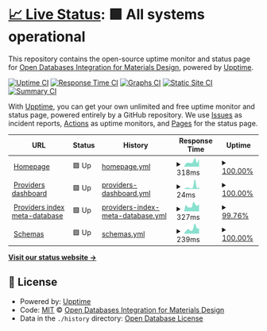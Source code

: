 # [📈 Live Status](https://status.optimade.org): <!--live status--> **🟩 All systems operational**

This repository contains the open-source uptime monitor and status page for [Open Databases Integration for Materials Design](https://www.optimade.org), powered by [Upptime](https://github.com/upptime/upptime).

[![Uptime CI](https://github.com/Materials-Consortia/status/workflows/Uptime%20CI/badge.svg)](https://github.com/Materials-Consortia/status/actions?query=workflow%3A%22Uptime+CI%22)
[![Response Time CI](https://github.com/Materials-Consortia/status/workflows/Response%20Time%20CI/badge.svg)](https://github.com/Materials-Consortia/status/actions?query=workflow%3A%22Response+Time+CI%22)
[![Graphs CI](https://github.com/Materials-Consortia/status/workflows/Graphs%20CI/badge.svg)](https://github.com/Materials-Consortia/status/actions?query=workflow%3A%22Graphs+CI%22)
[![Static Site CI](https://github.com/Materials-Consortia/status/workflows/Static%20Site%20CI/badge.svg)](https://github.com/Materials-Consortia/status/actions?query=workflow%3A%22Static+Site+CI%22)
[![Summary CI](https://github.com/Materials-Consortia/status/workflows/Summary%20CI/badge.svg)](https://github.com/Materials-Consortia/status/actions?query=workflow%3A%22Summary+CI%22)

With [Upptime](https://upptime.js.org), you can get your own unlimited and free uptime monitor and status page, powered entirely by a GitHub repository. We use [Issues](https://github.com/Materials-Consortia/status/issues) as incident reports, [Actions](https://github.com/Materials-Consortia/status/actions) as uptime monitors, and [Pages](https://status.optimade.org) for the status page.

<!--start: status pages-->
<!-- This summary is generated by Upptime (https://github.com/upptime/upptime) -->
<!-- Do not edit this manually, your changes will be overwritten -->
<!-- prettier-ignore -->
| URL | Status | History | Response Time | Uptime |
| --- | ------ | ------- | ------------- | ------ |
| <img alt="" src="https://favicons.githubusercontent.com/www.optimade.org" height="13"> [Homepage](https://www.optimade.org) | 🟩 Up | [homepage.yml](https://github.com/Materials-Consortia/status/commits/HEAD/history/homepage.yml) | <details><summary><img alt="Response time graph" src="./graphs/homepage/response-time-week.png" height="20"> 318ms</summary><br><a href="https://status.optimade.org/history/homepage"><img alt="Response time 396" src="https://img.shields.io/endpoint?url=https%3A%2F%2Fraw.githubusercontent.com%2FMaterials-Consortia%2Fstatus%2FHEAD%2Fapi%2Fhomepage%2Fresponse-time.json"></a><br><a href="https://status.optimade.org/history/homepage"><img alt="24-hour response time 361" src="https://img.shields.io/endpoint?url=https%3A%2F%2Fraw.githubusercontent.com%2FMaterials-Consortia%2Fstatus%2FHEAD%2Fapi%2Fhomepage%2Fresponse-time-day.json"></a><br><a href="https://status.optimade.org/history/homepage"><img alt="7-day response time 318" src="https://img.shields.io/endpoint?url=https%3A%2F%2Fraw.githubusercontent.com%2FMaterials-Consortia%2Fstatus%2FHEAD%2Fapi%2Fhomepage%2Fresponse-time-week.json"></a><br><a href="https://status.optimade.org/history/homepage"><img alt="30-day response time 378" src="https://img.shields.io/endpoint?url=https%3A%2F%2Fraw.githubusercontent.com%2FMaterials-Consortia%2Fstatus%2FHEAD%2Fapi%2Fhomepage%2Fresponse-time-month.json"></a><br><a href="https://status.optimade.org/history/homepage"><img alt="1-year response time 396" src="https://img.shields.io/endpoint?url=https%3A%2F%2Fraw.githubusercontent.com%2FMaterials-Consortia%2Fstatus%2FHEAD%2Fapi%2Fhomepage%2Fresponse-time-year.json"></a></details> | <details><summary><a href="https://status.optimade.org/history/homepage">100.00%</a></summary><a href="https://status.optimade.org/history/homepage"><img alt="All-time uptime 99.99%" src="https://img.shields.io/endpoint?url=https%3A%2F%2Fraw.githubusercontent.com%2FMaterials-Consortia%2Fstatus%2FHEAD%2Fapi%2Fhomepage%2Fuptime.json"></a><br><a href="https://status.optimade.org/history/homepage"><img alt="24-hour uptime 100.00%" src="https://img.shields.io/endpoint?url=https%3A%2F%2Fraw.githubusercontent.com%2FMaterials-Consortia%2Fstatus%2FHEAD%2Fapi%2Fhomepage%2Fuptime-day.json"></a><br><a href="https://status.optimade.org/history/homepage"><img alt="7-day uptime 100.00%" src="https://img.shields.io/endpoint?url=https%3A%2F%2Fraw.githubusercontent.com%2FMaterials-Consortia%2Fstatus%2FHEAD%2Fapi%2Fhomepage%2Fuptime-week.json"></a><br><a href="https://status.optimade.org/history/homepage"><img alt="30-day uptime 100.00%" src="https://img.shields.io/endpoint?url=https%3A%2F%2Fraw.githubusercontent.com%2FMaterials-Consortia%2Fstatus%2FHEAD%2Fapi%2Fhomepage%2Fuptime-month.json"></a><br><a href="https://status.optimade.org/history/homepage"><img alt="1-year uptime 99.99%" src="https://img.shields.io/endpoint?url=https%3A%2F%2Fraw.githubusercontent.com%2FMaterials-Consortia%2Fstatus%2FHEAD%2Fapi%2Fhomepage%2Fuptime-year.json"></a></details>
| <img alt="" src="https://favicons.githubusercontent.com/www.optimade.org" height="13"> [Providers dashboard](https://www.optimade.org/providers-dashboard/) | 🟩 Up | [providers-dashboard.yml](https://github.com/Materials-Consortia/status/commits/HEAD/history/providers-dashboard.yml) | <details><summary><img alt="Response time graph" src="./graphs/providers-dashboard/response-time-week.png" height="20"> 24ms</summary><br><a href="https://status.optimade.org/history/providers-dashboard"><img alt="Response time 34" src="https://img.shields.io/endpoint?url=https%3A%2F%2Fraw.githubusercontent.com%2FMaterials-Consortia%2Fstatus%2FHEAD%2Fapi%2Fproviders-dashboard%2Fresponse-time.json"></a><br><a href="https://status.optimade.org/history/providers-dashboard"><img alt="24-hour response time 26" src="https://img.shields.io/endpoint?url=https%3A%2F%2Fraw.githubusercontent.com%2FMaterials-Consortia%2Fstatus%2FHEAD%2Fapi%2Fproviders-dashboard%2Fresponse-time-day.json"></a><br><a href="https://status.optimade.org/history/providers-dashboard"><img alt="7-day response time 24" src="https://img.shields.io/endpoint?url=https%3A%2F%2Fraw.githubusercontent.com%2FMaterials-Consortia%2Fstatus%2FHEAD%2Fapi%2Fproviders-dashboard%2Fresponse-time-week.json"></a><br><a href="https://status.optimade.org/history/providers-dashboard"><img alt="30-day response time 32" src="https://img.shields.io/endpoint?url=https%3A%2F%2Fraw.githubusercontent.com%2FMaterials-Consortia%2Fstatus%2FHEAD%2Fapi%2Fproviders-dashboard%2Fresponse-time-month.json"></a><br><a href="https://status.optimade.org/history/providers-dashboard"><img alt="1-year response time 34" src="https://img.shields.io/endpoint?url=https%3A%2F%2Fraw.githubusercontent.com%2FMaterials-Consortia%2Fstatus%2FHEAD%2Fapi%2Fproviders-dashboard%2Fresponse-time-year.json"></a></details> | <details><summary><a href="https://status.optimade.org/history/providers-dashboard">100.00%</a></summary><a href="https://status.optimade.org/history/providers-dashboard"><img alt="All-time uptime 99.98%" src="https://img.shields.io/endpoint?url=https%3A%2F%2Fraw.githubusercontent.com%2FMaterials-Consortia%2Fstatus%2FHEAD%2Fapi%2Fproviders-dashboard%2Fuptime.json"></a><br><a href="https://status.optimade.org/history/providers-dashboard"><img alt="24-hour uptime 100.00%" src="https://img.shields.io/endpoint?url=https%3A%2F%2Fraw.githubusercontent.com%2FMaterials-Consortia%2Fstatus%2FHEAD%2Fapi%2Fproviders-dashboard%2Fuptime-day.json"></a><br><a href="https://status.optimade.org/history/providers-dashboard"><img alt="7-day uptime 100.00%" src="https://img.shields.io/endpoint?url=https%3A%2F%2Fraw.githubusercontent.com%2FMaterials-Consortia%2Fstatus%2FHEAD%2Fapi%2Fproviders-dashboard%2Fuptime-week.json"></a><br><a href="https://status.optimade.org/history/providers-dashboard"><img alt="30-day uptime 100.00%" src="https://img.shields.io/endpoint?url=https%3A%2F%2Fraw.githubusercontent.com%2FMaterials-Consortia%2Fstatus%2FHEAD%2Fapi%2Fproviders-dashboard%2Fuptime-month.json"></a><br><a href="https://status.optimade.org/history/providers-dashboard"><img alt="1-year uptime 99.98%" src="https://img.shields.io/endpoint?url=https%3A%2F%2Fraw.githubusercontent.com%2FMaterials-Consortia%2Fstatus%2FHEAD%2Fapi%2Fproviders-dashboard%2Fuptime-year.json"></a></details>
| <img alt="" src="https://favicons.githubusercontent.com/providers.optimade.org" height="13"> [Providers index meta-database](https://providers.optimade.org/) | 🟩 Up | [providers-index-meta-database.yml](https://github.com/Materials-Consortia/status/commits/HEAD/history/providers-index-meta-database.yml) | <details><summary><img alt="Response time graph" src="./graphs/providers-index-meta-database/response-time-week.png" height="20"> 327ms</summary><br><a href="https://status.optimade.org/history/providers-index-meta-database"><img alt="Response time 446" src="https://img.shields.io/endpoint?url=https%3A%2F%2Fraw.githubusercontent.com%2FMaterials-Consortia%2Fstatus%2FHEAD%2Fapi%2Fproviders-index-meta-database%2Fresponse-time.json"></a><br><a href="https://status.optimade.org/history/providers-index-meta-database"><img alt="24-hour response time 200" src="https://img.shields.io/endpoint?url=https%3A%2F%2Fraw.githubusercontent.com%2FMaterials-Consortia%2Fstatus%2FHEAD%2Fapi%2Fproviders-index-meta-database%2Fresponse-time-day.json"></a><br><a href="https://status.optimade.org/history/providers-index-meta-database"><img alt="7-day response time 327" src="https://img.shields.io/endpoint?url=https%3A%2F%2Fraw.githubusercontent.com%2FMaterials-Consortia%2Fstatus%2FHEAD%2Fapi%2Fproviders-index-meta-database%2Fresponse-time-week.json"></a><br><a href="https://status.optimade.org/history/providers-index-meta-database"><img alt="30-day response time 402" src="https://img.shields.io/endpoint?url=https%3A%2F%2Fraw.githubusercontent.com%2FMaterials-Consortia%2Fstatus%2FHEAD%2Fapi%2Fproviders-index-meta-database%2Fresponse-time-month.json"></a><br><a href="https://status.optimade.org/history/providers-index-meta-database"><img alt="1-year response time 446" src="https://img.shields.io/endpoint?url=https%3A%2F%2Fraw.githubusercontent.com%2FMaterials-Consortia%2Fstatus%2FHEAD%2Fapi%2Fproviders-index-meta-database%2Fresponse-time-year.json"></a></details> | <details><summary><a href="https://status.optimade.org/history/providers-index-meta-database">99.76%</a></summary><a href="https://status.optimade.org/history/providers-index-meta-database"><img alt="All-time uptime 98.88%" src="https://img.shields.io/endpoint?url=https%3A%2F%2Fraw.githubusercontent.com%2FMaterials-Consortia%2Fstatus%2FHEAD%2Fapi%2Fproviders-index-meta-database%2Fuptime.json"></a><br><a href="https://status.optimade.org/history/providers-index-meta-database"><img alt="24-hour uptime 100.00%" src="https://img.shields.io/endpoint?url=https%3A%2F%2Fraw.githubusercontent.com%2FMaterials-Consortia%2Fstatus%2FHEAD%2Fapi%2Fproviders-index-meta-database%2Fuptime-day.json"></a><br><a href="https://status.optimade.org/history/providers-index-meta-database"><img alt="7-day uptime 99.76%" src="https://img.shields.io/endpoint?url=https%3A%2F%2Fraw.githubusercontent.com%2FMaterials-Consortia%2Fstatus%2FHEAD%2Fapi%2Fproviders-index-meta-database%2Fuptime-week.json"></a><br><a href="https://status.optimade.org/history/providers-index-meta-database"><img alt="30-day uptime 99.94%" src="https://img.shields.io/endpoint?url=https%3A%2F%2Fraw.githubusercontent.com%2FMaterials-Consortia%2Fstatus%2FHEAD%2Fapi%2Fproviders-index-meta-database%2Fuptime-month.json"></a><br><a href="https://status.optimade.org/history/providers-index-meta-database"><img alt="1-year uptime 98.88%" src="https://img.shields.io/endpoint?url=https%3A%2F%2Fraw.githubusercontent.com%2FMaterials-Consortia%2Fstatus%2FHEAD%2Fapi%2Fproviders-index-meta-database%2Fuptime-year.json"></a></details>
| <img alt="" src="https://favicons.githubusercontent.com/schemas.optimade.org" height="13"> [Schemas](https://schemas.optimade.org/) | 🟩 Up | [schemas.yml](https://github.com/Materials-Consortia/status/commits/HEAD/history/schemas.yml) | <details><summary><img alt="Response time graph" src="./graphs/schemas/response-time-week.png" height="20"> 239ms</summary><br><a href="https://status.optimade.org/history/schemas"><img alt="Response time 327" src="https://img.shields.io/endpoint?url=https%3A%2F%2Fraw.githubusercontent.com%2FMaterials-Consortia%2Fstatus%2FHEAD%2Fapi%2Fschemas%2Fresponse-time.json"></a><br><a href="https://status.optimade.org/history/schemas"><img alt="24-hour response time 261" src="https://img.shields.io/endpoint?url=https%3A%2F%2Fraw.githubusercontent.com%2FMaterials-Consortia%2Fstatus%2FHEAD%2Fapi%2Fschemas%2Fresponse-time-day.json"></a><br><a href="https://status.optimade.org/history/schemas"><img alt="7-day response time 239" src="https://img.shields.io/endpoint?url=https%3A%2F%2Fraw.githubusercontent.com%2FMaterials-Consortia%2Fstatus%2FHEAD%2Fapi%2Fschemas%2Fresponse-time-week.json"></a><br><a href="https://status.optimade.org/history/schemas"><img alt="30-day response time 313" src="https://img.shields.io/endpoint?url=https%3A%2F%2Fraw.githubusercontent.com%2FMaterials-Consortia%2Fstatus%2FHEAD%2Fapi%2Fschemas%2Fresponse-time-month.json"></a><br><a href="https://status.optimade.org/history/schemas"><img alt="1-year response time 327" src="https://img.shields.io/endpoint?url=https%3A%2F%2Fraw.githubusercontent.com%2FMaterials-Consortia%2Fstatus%2FHEAD%2Fapi%2Fschemas%2Fresponse-time-year.json"></a></details> | <details><summary><a href="https://status.optimade.org/history/schemas">100.00%</a></summary><a href="https://status.optimade.org/history/schemas"><img alt="All-time uptime 99.99%" src="https://img.shields.io/endpoint?url=https%3A%2F%2Fraw.githubusercontent.com%2FMaterials-Consortia%2Fstatus%2FHEAD%2Fapi%2Fschemas%2Fuptime.json"></a><br><a href="https://status.optimade.org/history/schemas"><img alt="24-hour uptime 100.00%" src="https://img.shields.io/endpoint?url=https%3A%2F%2Fraw.githubusercontent.com%2FMaterials-Consortia%2Fstatus%2FHEAD%2Fapi%2Fschemas%2Fuptime-day.json"></a><br><a href="https://status.optimade.org/history/schemas"><img alt="7-day uptime 100.00%" src="https://img.shields.io/endpoint?url=https%3A%2F%2Fraw.githubusercontent.com%2FMaterials-Consortia%2Fstatus%2FHEAD%2Fapi%2Fschemas%2Fuptime-week.json"></a><br><a href="https://status.optimade.org/history/schemas"><img alt="30-day uptime 100.00%" src="https://img.shields.io/endpoint?url=https%3A%2F%2Fraw.githubusercontent.com%2FMaterials-Consortia%2Fstatus%2FHEAD%2Fapi%2Fschemas%2Fuptime-month.json"></a><br><a href="https://status.optimade.org/history/schemas"><img alt="1-year uptime 99.99%" src="https://img.shields.io/endpoint?url=https%3A%2F%2Fraw.githubusercontent.com%2FMaterials-Consortia%2Fstatus%2FHEAD%2Fapi%2Fschemas%2Fuptime-year.json"></a></details>

<!--end: status pages-->

[**Visit our status website →**](https://status.optimade.org)

## 📄 License

- Powered by: [Upptime](https://github.com/upptime/upptime)
- Code: [MIT](./LICENSE) © [Open Databases Integration for Materials Design](https://www.optimade.org)
- Data in the `./history` directory: [Open Database License](https://opendatacommons.org/licenses/odbl/1-0/)
